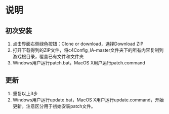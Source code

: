 # 说明

## 初次安装
1. 点击界面右侧绿色按钮：Clone or download，选择Download ZIP
2. 打开下载得到的ZIP文件，将c4Config_IA-master文件夹下的所有内容复制到游戏根目录，覆盖已有文件和文件夹
3. Windows用户运行patch.bat，MacOS X用户运行patch.command

## 更新
1. 重复以上3步
2. Windows用户运行update.bat，MacOS X用户运行update.command，开始更新。注意区分用于初始安装patch文件。